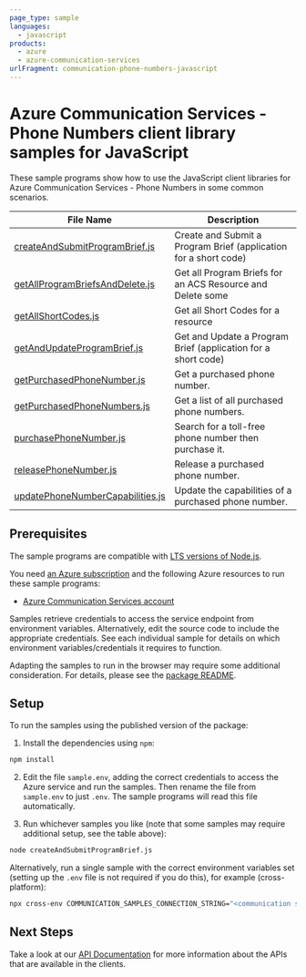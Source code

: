 ```yaml
---
page_type: sample
languages:
  - javascript
products:
  - azure
  - azure-communication-services
urlFragment: communication-phone-numbers-javascript
---
```


# Azure Communication Services - Phone Numbers client library samples for JavaScript

These sample programs show how to use the JavaScript client libraries for Azure Communication Services - Phone Numbers in some common scenarios.

| **File Name**                                                     | **Description**                                                  |
| ----------------------------------------------------------------- | ---------------------------------------------------------------- |
| [createAndSubmitProgramBrief.js][createandsubmitprogrambrief]     | Create and Submit a Program Brief (application for a short code) |
| [getAllProgramBriefsAndDelete.js][getallprogrambriefsanddelete]   | Get all Program Briefs for an ACS Resource and Delete some       |
| [getAllShortCodes.js][getallshortcodes]                           | Get all Short Codes for a resource                               |
| [getAndUpdateProgramBrief.js][getandupdateprogrambrief]           | Get and Update a Program Brief (application for a short code)    |
| [getPurchasedPhoneNumber.js][getpurchasedphonenumber]             | Get a purchased phone number.                                    |
| [getPurchasedPhoneNumbers.js][getpurchasedphonenumbers]           | Get a list of all purchased phone numbers.                       |
| [purchasePhoneNumber.js][purchasephonenumber]                     | Search for a toll-free phone number then purchase it.            |
| [releasePhoneNumber.js][releasephonenumber]                       | Release a purchased phone number.                                |
| [updatePhoneNumberCapabilities.js][updatephonenumbercapabilities] | Update the capabilities of a purchased phone number.             |

## Prerequisites

The sample programs are compatible with [LTS versions of Node.js](https://nodejs.org/about/releases/).

You need [an Azure subscription][freesub] and the following Azure resources to run these sample programs:

- [Azure Communication Services account][createinstance_azurecommunicationservicesaccount]

Samples retrieve credentials to access the service endpoint from environment variables. Alternatively, edit the source code to include the appropriate credentials. See each individual sample for details on which environment variables/credentials it requires to function.

Adapting the samples to run in the browser may require some additional consideration. For details, please see the [package README][package].

## Setup

To run the samples using the published version of the package:

1. Install the dependencies using `npm`:

```bash
npm install
```

2. Edit the file `sample.env`, adding the correct credentials to access the Azure service and run the samples. Then rename the file from `sample.env` to just `.env`. The sample programs will read this file automatically.

3. Run whichever samples you like (note that some samples may require additional setup, see the table above):

```bash
node createAndSubmitProgramBrief.js
```

Alternatively, run a single sample with the correct environment variables set (setting up the `.env` file is not required if you do this), for example (cross-platform):

```bash
npx cross-env COMMUNICATION_SAMPLES_CONNECTION_STRING="<communication samples connection string>" node createAndSubmitProgramBrief.js
```

## Next Steps

Take a look at our [API Documentation][apiref] for more information about the APIs that are available in the clients.

[createandsubmitprogrambrief]: https://github.com/AlonsoMondal/azure-sdk-for-js/blob/shortcodes-review/sdk/communication/communication-phone-numbers/samples/v1/javascript/createAndSubmitProgramBrief.js
[getallprogrambriefsanddelete]: https://github.com/AlonsoMondal/azure-sdk-for-js/blob/shortcodes-review/sdk/communication/communication-phone-numbers/samples/v1/javascript/getAllProgramBriefsAndDelete.js
[getallshortcodes]: https://github.com/AlonsoMondal/azure-sdk-for-js/blob/shortcodes-review/sdk/communication/communication-phone-numbers/samples/v1/javascript/getAllShortCodes.js
[getandupdateprogrambrief]: https://github.com/AlonsoMondal/azure-sdk-for-js/blob/shortcodes-review/sdk/communication/communication-phone-numbers/samples/v1/javascript/getAndUpdateProgramBrief.js
[getpurchasedphonenumber]: https://github.com/Azure/azure-sdk-for-js/blob/main/sdk/communication/communication-phone-numbers/samples/v1/javascript/getPurchasedPhoneNumber.js
[getpurchasedphonenumbers]: https://github.com/Azure/azure-sdk-for-js/blob/main/sdk/communication/communication-phone-numbers/samples/v1/javascript/getPurchasedPhoneNumbers.js
[purchasephonenumber]: https://github.com/Azure/azure-sdk-for-js/blob/main/sdk/communication/communication-phone-numbers/samples/v1/javascript/purchasePhoneNumber.js
[releasephonenumber]: https://github.com/Azure/azure-sdk-for-js/blob/main/sdk/communication/communication-phone-numbers/samples/v1/javascript/releasePhoneNumber.js
[updatephonenumbercapabilities]: https://github.com/Azure/azure-sdk-for-js/blob/main/sdk/communication/communication-phone-numbers/samples/v1/javascript/updatePhoneNumberCapabilities.js
[apiref]: https://docs.microsoft.com/javascript/api/@azure/communication-phone-numbers
[freesub]: https://azure.microsoft.com/free/
[createinstance_azurecommunicationservicesaccount]: https://docs.microsoft.com/azure/communication-services/quickstarts/create-communication-resource
[package]: https://github.com/Azure/azure-sdk-for-js/tree/main/sdk/communication/communication-phone-numbers/README.md

